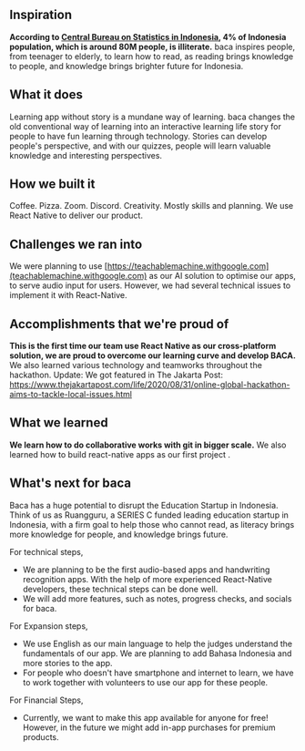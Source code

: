 ## Inspiration
**According to [Central Bureau on Statistics in Indonesia](https://www.bps.go.id/linkTableDinamis/view/id/1056), 4% of Indonesia population, which is around 80M people, is illiterate.**
baca inspires people, from teenager to elderly, to learn how to read, as reading brings knowledge to people, and knowledge brings brighter future for Indonesia.

## What it does
Learning app without story is a mundane way of learning. baca changes the old conventional way of learning into an interactive learning life story for people to have fun learning through technology. Stories can develop people's perspective, and with our quizzes, people will learn valuable knowledge and interesting perspectives.

## How we built it
Coffee. Pizza. Zoom. Discord. Creativity. Mostly skills and planning.
We use React Native to deliver our product.

## Challenges we ran into
We were planning to use [https://teachablemachine.withgoogle.com](teachablemachine.withgoogle.com) as our AI solution to optimise our apps, to serve audio input for users. However, we had several technical issues to implement it with React-Native. 

## Accomplishments that we're proud of
**This is the first time our team use React Native as our cross-platform solution, we are proud to overcome our learning curve and develop BACA.**
We also learned various technology and teamworks throughout the hackathon. Update: We got featured in The Jakarta Post: https://www.thejakartapost.com/life/2020/08/31/online-global-hackathon-aims-to-tackle-local-issues.html

## What we learned
**We learn how to do collaborative works with git in bigger scale.**
We also learned how to build react-native apps as our first project .

## What's next for baca
Baca has a huge potential to disrupt the Education Startup in Indonesia. Think of us as Ruangguru, a SERIES C funded leading education startup in Indonesia, with a firm goal to help those who cannot read, as literacy brings more knowledge for people, and knowledge brings future.

For technical steps,
- We are planning to be the first audio-based apps and handwriting recognition apps. With the help of more experienced React-Native developers, these technical steps can be done well.
- We will add more features, such as notes, progress checks, and socials for baca.

For Expansion steps,
- We use English as our main language to help the judges understand the fundamentals of our app. We are planning to add Bahasa Indonesia and more stories to the app.
- For people who doesn't have smartphone and internet to learn, we have to work together with volunteers to use our app for these people.

For Financial Steps,
- Currently, we want to make this app available for anyone for free!
However, in the future we might add in-app purchases for premium products.
 
